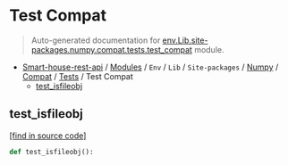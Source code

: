 # Test Compat

> Auto-generated documentation for [env.Lib.site-packages.numpy.compat.tests.test_compat](..\..\..\..\..\..\..\env\Lib\site-packages\numpy\compat\tests\test_compat.py) module.

- [Smart-house-rest-api](..\..\..\..\..\..\README.md#description) / [Modules](..\..\..\..\..\..\MODULES.md#smart-house-rest-api-modules) / `Env` / `Lib` / `Site-packages` / [Numpy](..\..\index.md#numpy) / [Compat](..\index.md#compat) / [Tests](index.md#tests) / Test Compat
    - [test_isfileobj](#test_isfileobj)

## test_isfileobj

[[find in source code]](..\..\..\..\..\..\..\env\Lib\site-packages\numpy\compat\tests\test_compat.py#L8)

```python
def test_isfileobj():
```
